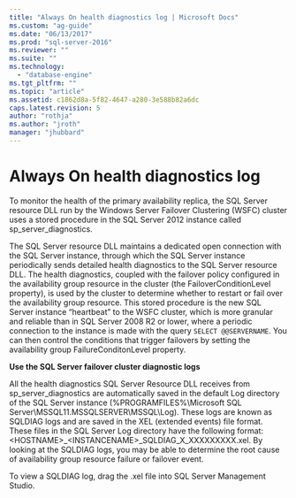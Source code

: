 ```yaml
---
title: "Always On health diagnostics log | Microsoft Docs"
ms.custom: "ag-guide"
ms.date: "06/13/2017"
ms.prod: "sql-server-2016"
ms.reviewer: ""
ms.suite: ""
ms.technology: 
  - "database-engine"
ms.tgt_pltfrm: ""
ms.topic: "article"
ms.assetid: c1862d8a-5f82-4647-a280-3e588b82a6dc
caps.latest.revision: 5
author: "rothja"
ms.author: "jroth"
manager: "jhubbard"
---
```

# Always On health diagnostics log
  To monitor the health of the primary availability replica, the SQL Server resource DLL run by the Windows Server Failover Clustering (WSFC) cluster uses a stored procedure in the SQL Server 2012 instance called sp_server_diagnostics.  
  
 The SQL Server resource DLL maintains a dedicated open connection with the SQL Server instance, through which the SQL Server instance periodically sends detailed health diagnostics to the SQL Server resource DLL. The health diagnostics, coupled with the failover policy configured in the availability group resource in the cluster (the FailoverConditionLevel property), is used by the cluster to determine whether to restart or fail over the availability group resource. This stored procedure is the new SQL Server instance “heartbeat” to the WSFC cluster, which is more granular and reliable than in SQL Server 2008 R2 or lower, where a periodic connection to the instance is made with the query `SELECT @@SERVERNAME`. You can then control the conditions that trigger failovers by setting the availability group FailureConditonLevel property.  
  
 **Use the SQL Server failover cluster diagnostic logs**
 
 All the health diagnostics SQL Server Resource DLL receives from sp_server_diagnostics are automatically saved in the default Log directory of the SQL Server instance (%PROGRAMFILES%\Microsoft SQL Server\MSSQL11.MSSQLSERVER\MSSQL\Log). These logs are known as SQLDIAG logs and are saved in the XEL (extended events) file format. These files in the SQL Server Log directory have the following format: \<HOSTNAME>_\<INSTANCENAME>_SQLDIAG_X_XXXXXXXXX.xel. By looking at the SQLDIAG logs, you may be able to determine the root cause of availability group resource failure or failover event.  
  
 To view a SQLDIAG log, drag the .xel file into SQL Server Management Studio.  
  
  